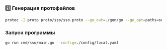 ### 1️⃣ Генерация протофайлов
```sh
protoc -I proto proto/sso/sso.proto --go_out=./gen/go --go_opt=paths=source_relative --go-grpc_out=./gen/go/ --go-grpc_opt=paths=source_relative
```

### Запуск программы

```sh
go run cmd/sso/main.go --config=./config/local.yaml
```